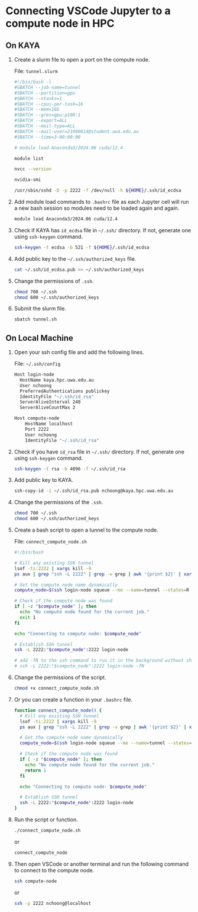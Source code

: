 # Connecting VSCode Jupyter to a compute node in HPC

## On KAYA

1. Create a slurm file to open a port on the compute node.

    File: `tunnel.slurm`

    ```bash
    #!/bin/bash -l
    #SBATCH --job-name=tunnel
    #SBATCH --partition=gpu
    #SBATCH --ntasks=1
    #SBATCH --cpus-per-task=16
    #SBATCH --mem=16G
    #SBATCH --gres=gpu:p100:1
    #SBATCH --export=ALL
    #SBATCH --mail-type=ALL
    #SBATCH --mail-user=21980614@student.uwa.edu.au
    #SBATCH --time=3-00:00:00

    # module load Anaconda3/2024.06 cuda/12.4

    module list

    nvcc --version

    nvidia-smi

    /usr/sbin/sshd -D -p 2222 -f /dev/null -h ${HOME}/.ssh/id_ecdsa
    ```

1. Add module load commands to `.bashrc` file as each Jupyter cell will run a new bash session so modules need to be loaded again and again.

    ```bash
    module load Anaconda3/2024.06 cuda/12.4
    ```

1. Check if KAYA has `id_ecdsa` file in `~/.ssh/` directory. If not, generate one using `ssh-keygen` command.

    ```bash
    ssh-keygen -t ecdsa -b 521 -f ${HOME}/.ssh/id_ecdsa
    ```

1. Add public key to the `~/.ssh/authorized_keys` file.

    ```bash
    cat ~/.ssh/id_ecdsa.pub >> ~/.ssh/authorized_keys
    ```

1. Change the permissions of `.ssh`.

    ```bash
    chmod 700 ~/.ssh
    chmod 600 ~/.ssh/authorized_keys
    ```

1. Submit the slurm file.

    ```bash
    sbatch tunnel.sh
    ```

## On Local Machine

1. Open your ssh config file and add the following lines.

    File: `~/.ssh/config`

    ```bash
    Host login-node
      HostName kaya.hpc.uwa.edu.au
      User nchoong
      PreferredAuthentications publickey
      IdentityFile "~/.ssh/id_rsa"
      ServerAliveInterval 240
      ServerAliveCountMax 2

    Host compute-node
        HostName localhost
        Port 2222
        User nchoong
        IdentityFile "~/.ssh/id_rsa"
    ```

1. Check if you have `id_rsa` file in `~/.ssh/` directory. If not, generate one using `ssh-keygen` command.

    ```bash
    ssh-keygen -t rsa -b 4096 -f ~/.ssh/id_rsa
    ```

1. Add public key to KAYA.

    ```bash
    ssh-copy-id -i ~/.ssh/id_rsa.pub nchoong@kaya.hpc.uwa.edu.au
    ```

1. Change the permissions of the `.ssh`.

    ```bash
    chmod 700 ~/.ssh
    chmod 600 ~/.ssh/authorized_keys
    ```

1. Create a bash script to open a tunnel to the compute node.

    File: `connect_compute_node.sh`

    ```bash
    #!/bin/bash

    # Kill any existing SSH tunnel
    lsof -ti:2222 | xargs kill -9
    ps aux | grep "ssh -L 2222" | grep -v grep | awk '{print $2}' | xargs kill

    # Get the compute node name dynamically
    compute_node=$(ssh login-node squeue --me --name=tunnel --states=R -h -O NodeList | xargs)

    # Check if the compute node was found
    if [ -z "$compute_node" ]; then
      echo "No compute node found for the current job."
      exit 1
    fi

    echo "Connecting to compute node: $compute_node"

    # Establish SSH tunnel
    ssh -L 2222:"$compute_node":2222 login-node

    # add -fN to the ssh command to run it in the background without shell
    # ssh -L 2222:"$compute_node":2222 login-node -fN
    ```

1. Change the permissions of the script.

    ```bash
    chmod +x connect_compute_node.sh
    ```

1. Or you can create a function in your `.bashrc` file.

    ```bash
    function connect_compute_node() {
      # Kill any existing SSH tunnel
      lsof -ti:2222 | xargs kill -9
      ps aux | grep "ssh -L 2222" | grep -v grep | awk '{print $2}' | xargs kill

      # Get the compute node name dynamically
      compute_node=$(ssh login-node squeue --me --name=tunnel --states=R -h -O NodeList | xargs)

      # Check if the compute node was found
      if [ -z "$compute_node" ]; then
        echo "No compute node found for the current job."
        return 1
      fi

      echo "Connecting to compute node: $compute_node"

      # Establish SSH tunnel
      ssh -L 2222:"$compute_node":2222 login-node
    }
    ```

1. Run the script or function.

    ```bash
    ./connect_compute_node.sh
    ```

    or

    ```bash
    connect_compute_node
    ```

1. Then open VSCode or another terminal and run the following command to connect to the compute node.

    ```bash
    ssh compute-node
    ```

    or

    ```bash
    ssh -p 2222 nchoong@localhost
    ```

